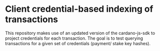 # Client credential-based indexing of transactions

This repository makes use of an updated version of the cardano-js-sdk to project credentials for each transaction. The goal is to test querying transactions for a given set of credentials (payment/ stake key hashes).
